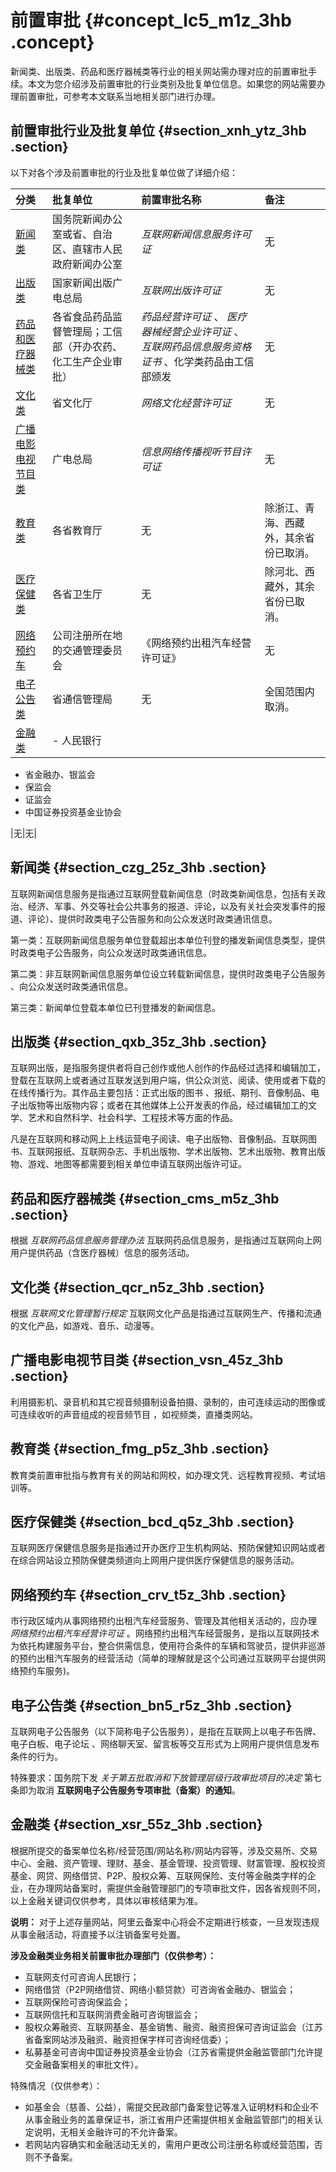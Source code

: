# 前置审批 {#concept_lc5_m1z_3hb .concept}

新闻类、出版类、药品和医疗器械类等行业的相关网站需办理对应的前置审批手续。本文为您介绍涉及前置审批的行业类别及批复单位信息。如果您的网站需要办理前置审批，可参考本文联系当地相关部门进行办理。

## 前置审批行业及批复单位 {#section_xnh_ytz_3hb .section}

以下对各个涉及前置审批的行业及批复单位做了详细介绍：

|分类|批复单位|前置审批名称|备注|
|:-|:---|:-----|:-|
|[新闻类](#section_czg_25z_3hb)|国务院新闻办公室或省、自治区、直辖市人民政府新闻办公室| *互联网新闻信息服务许可证* |无|
|[出版类](#section_qxb_35z_3hb)|国家新闻出版广电总局| *互联网出版许可证* |无|
|[药品和医疗器械类](#section_cms_m5z_3hb)|各省食品药品监督管理局；工信部（开办农药、化工生产企业审批）| *药品经营许可证* 、 *医疗器械经营企业许可证* 、 *互联网药品信息服务资格证书* 、化学类药品由工信部颁发|无|
|[文化类](#section_qcr_n5z_3hb)|省文化厅| *网络文化经营许可证* |无|
|[广播电影电视节目类](#section_vsn_45z_3hb)|广电总局| *信息网络传播视听节目许可证* |无|
|[教育类](#section_fmg_p5z_3hb)|各省教育厅|无|除浙江、青海、西藏外，其余省份已取消。|
|[医疗保健类](#section_bcd_q5z_3hb)|各省卫生厅|无|除河北、西藏外，其余省份已取消。|
|[网络预约车](#section_crv_t5z_3hb)|公司注册所在地的交通管理委员会|《网络预约出租汽车经营许可证》|无|
|[电子公告类](#section_bn5_r5z_3hb)|省通信管理局|无|全国范围内取消。|
|[金融类](#section_xsr_55z_3hb)| -   人民银行
-   省金融办、银监会
-   保监会
-   证监会
-   中国证券投资基金业协会

 |无|无|

## 新闻类 {#section_czg_25z_3hb .section}

互联网新闻信息服务是指通过互联网登载新闻信息（时政类新闻信息，包括有关政治、经济、军事、外交等社会公共事务的报道、评论，以及有关社会突发事件的报道、评论）、提供时政类电子公告服务和向公众发送时政类通讯信息。

第一类：互联网新闻信息服务单位登载超出本单位刊登的播发新闻信息类型，提供时政类电子公告服务，向公众发送时政类通讯信息。

第二类：非互联网新闻信息服务单位设立转载新闻信息，提供时政类电子公告服务 、向公众发送时政类通讯信息。

第三类：新闻单位登载本单位已刊登播发的新闻信息。

## 出版类 {#section_qxb_35z_3hb .section}

互联网出版，是指服务提供者将自己创作或他人创作的作品经过选择和编辑加工，登载在互联网上或者通过互联发送到用户端，供公众浏览、阅读、使用或者下载的在线传播行为。其作品主要包括：正式出版的图书 、报纸、期刊、音像制品、电子出版物等出版物内容；或者在其他媒体上公开发表的作品，经过编辑加工的文学、艺术和自然科学、社会科学、工程技术等方面的作品。

凡是在互联网和移动网上上线运营电子阅读、电子出版物、音像制品、互联网图书、互联网报纸、互联网杂志、手机出版物、学术出版物、艺术出版物、教育出版物、游戏、地图等都需要到相关单位申请互联网出版许可证。

## 药品和医疗器械类 {#section_cms_m5z_3hb .section}

根据 *互联网药品信息服务管理办法* 互联网药品信息服务，是指通过互联网向上网用户提供药品（含医疗器械）信息的服务活动。

## 文化类 {#section_qcr_n5z_3hb .section}

根据 *互联网文化管理暂行规定* 互联网文化产品是指通过互联网生产、传播和流通的文化产品，如游戏、音乐、动漫等。

## 广播电影电视节目类 {#section_vsn_45z_3hb .section}

利用摄影机、录音机和其它视音频摄制设备拍摄、录制的，由可连续运动的图像或可连续收听的声音组成的视音频节目 ，如视频类，直播类网站。

## 教育类 {#section_fmg_p5z_3hb .section}

教育类前置审批指与教育有关的网站和网校，如办理文凭、远程教育视频、考试培训等。

## 医疗保健类 {#section_bcd_q5z_3hb .section}

互联网医疗保健信息服务是指通过开办医疗卫生机构网站、预防保健知识网站或者在综合网站设立预防保健类频道向上网用户提供医疗保健信息的服务活动。

## 网络预约车 {#section_crv_t5z_3hb .section}

市行政区域内从事网络预约出租汽车经营服务、管理及其他相关活动的，应办理 *网络预约出租汽车经营许可证* 。网络预约出租汽车经营服务，是指以互联网技术为依托构建服务平台，整合供需信息，使用符合条件的车辆和驾驶员，提供非巡游的预约出租汽车服务的经营活动（简单的理解就是这个公司通过互联网平台提供网络预约车服务\)。

## 电子公告类 {#section_bn5_r5z_3hb .section}

互联网电子公告服务（以下简称电子公告服务），是指在互联网上以电子布告牌、电子白板、电子论坛 、网络聊天室、留言板等交互形式为上网用户提供信息发布条件的行为。

特殊要求：国务院下发 *关于第五批取消和下放管理层级行政审批项目的决定* 第七条即为取消 **互联网电子公告服务专项审批（备案）的通知**。

## 金融类 {#section_xsr_55z_3hb .section}

根据所提交的备案单位名称/经营范围/网站名称/网站内容等，涉及交易所、交易中心、金融、资产管理、理财、基金、基金管理、投资管理、财富管理、股权投资基金、网贷、网络借贷、P2P、股权众筹、互联网保险、支付等金融类字样的企业，在办理网站备案时，需提供金融管理部门的专项审批文件，因各省规则不同，以上金融关键词仅供参考，具体以审核结果为准。

**说明：** 对于上述存量网站，阿里云备案中心将会不定期进行核查，一旦发现违规从事金融活动，将直接予以注销备案号处置。

**涉及金融类业务相关前置审批办理部门（仅供参考）：** 

-   互联网支付可咨询人民银行；
-   网络借贷（P2P网络借贷、网络小额贷款）可咨询省金融办、银监会；
-   互联网保险可咨询保监会；
-   互联网信托和互联网消费金融可咨询银监会；
-   股权众筹融资、互联网基金、基金销售、融资、融资担保可咨询证监会（江苏省备案网站涉及融资、融资担保字样可咨询经信委）；
-   私募基金可咨询中国证券投资基金业协会（江苏省需提供金融监管部门允许提交金融备案相关的审批文件）。

特殊情况（仅供参考）：

-   如基金会（慈善、公益），需提交民政部门备案登记等准入证明材料和企业不从事金融业务的盖章保证书，浙江省用户还需提供相关金融监管部门的相关认定说明，无相关金融许可的不允许备案。
-   若网站内容确实和金融活动无关的，需用户更改公司注册名称或经营范围，否则不予备案。

